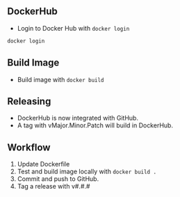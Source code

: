 ## DockerHub

- Login to Docker Hub with `docker login`

```bash
docker login
```

## Build Image

- Build image with `docker build`

## Releasing

- DockerHub is now integrated with GitHub.
- A tag with vMajor.Minor.Patch will build in DockerHub.

## Workflow

1. Update Dockerfile
2. Test and build image locally with `docker build .`
3. Commit and push to GitHub.
4. Tag a release with v#.#.#
